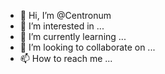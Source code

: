 - 👋 Hi, I’m @Centronum
- 👀 I’m interested in ...
- 🌱 I’m currently learning ...
- 💞️ I’m looking to collaborate on ...
- 📫 How to reach me ...

<!---
Centronum/Centronum is a ✨ special ✨ repository because its `README.md` (this file) appears on your GitHub profile.
You can click the Preview link to take a look at your changes.
--->
